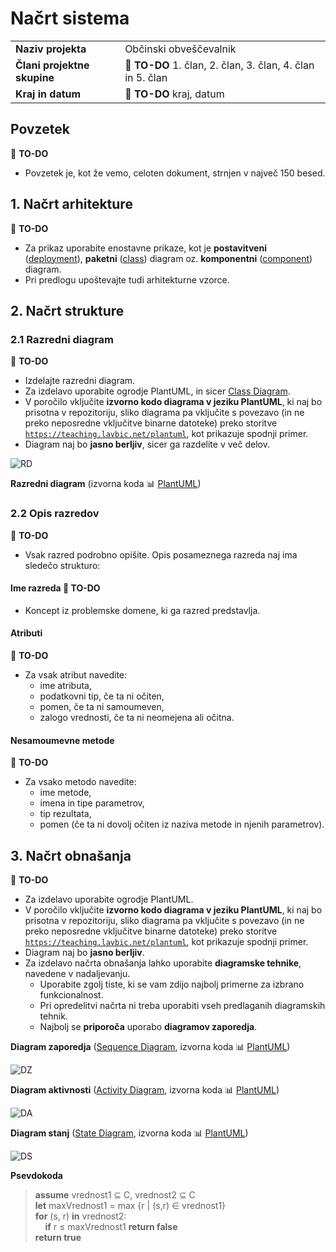# Načrt sistema

|                             |                                                                |
| :-------------------------- | :------------------------------------------------------------- |
| **Naziv projekta**          | Občinski obveščevalnik                                         |
| **Člani projektne skupine** | :dart: **TO-DO** 1. član, 2. član, 3. član, 4. član in 5. član |
| **Kraj in datum**           | :dart: **TO-DO** kraj, datum                                   |

## Povzetek

:dart: **TO-DO**

- Povzetek je, kot že vemo, celoten dokument, strnjen v največ 150 besed.

## 1. Načrt arhitekture

:dart: **TO-DO**

- Za prikaz uporabite enostavne prikaze, kot je **postavitveni** ([deployment](https://plantuml.com/deployment-diagram)), **paketni** ([class](https://plantuml.com/class-diagram)) diagram oz. **komponentni** ([component](https://plantuml.com/component-diagram)) diagram. 
- Pri predlogu upoštevajte tudi arhitekturne vzorce.

## 2. Načrt strukture

### 2.1 Razredni diagram

:dart: **TO-DO**

- Izdelajte razredni diagram.
- Za izdelavo uporabite ogrodje PlantUML, in sicer [Class Diagram](https://plantuml.com/class-diagram).
- V poročilo vključite **izvorno kodo diagrama v jeziku PlantUML**, ki naj bo prisotna v repozitoriju, sliko diagrama pa vključite s povezavo (in ne preko neposredne vključitve binarne datoteke) preko storitve [`https://teaching.lavbic.net/plantuml`](https://teaching.lavbic.net/plantuml), kot prikazuje spodnji primer.
- Diagram naj bo **jasno berljiv**, sicer ga razdelite v več delov.

![RD](https://teaching.lavbic.net/plantuml/svg/TPDDRi8m48NtFiN8tK2heEOFQ1O8bRO7oBeR4xlWujYLROf4sxjtY0KaG3RHwFbblZVnPEuyitvRAoXVYDj8_SKigw5Ip3du8G1BLcrMrcmrNnXbBEpMqek3RYmNDcXt-Tlpz7M1AhFMx8AuLFWc-MirFRUg6eUtJ3iy4jgJjUG2Acah9GXPD7HQihqL768Ap44PDt4YvgrSRdrSm8Sop2FWmfu4UzAn9mKuhFIgfQLjBSB7GosyuImUD76H8BKV5ZYfKOBfQr8QI6c7b1N0cHTUrgAbvZsi9B1EyOR7iKwET33i7JKB0R9EWF6vnL6QzD2pmJKl3udIynZz_3pmymv_Uir_wk6FR_0dDxHfo9JTk17y-ZG62YQAi1YDxh4kqKZ12LpjR_KfzBkMUvXHWZj17uEbSH-iES75YgBV6TxZmN0ioLneZh_5Fm00)

**Razredni diagram** (izvorna koda :bar_chart: [PlantUML](../gradivo/plantuml/RD.puml))

### 2.2 Opis razredov

:dart: **TO-DO**

- Vsak razred podrobno opišite. Opis posameznega razreda naj ima sledečo strukturo:

#### Ime razreda :dart: **TO-DO**

- Koncept iz problemske domene, ki ga razred predstavlja.

#### Atributi

:dart: **TO-DO**

- Za vsak atribut navedite:
  - ime atributa,
  - podatkovni tip, če ta ni očiten,
  - pomen, če ta ni samoumeven,
  - zalogo vrednosti, če ta ni neomejena ali očitna.

#### Nesamoumevne metode

:dart: **TO-DO**

- Za vsako metodo navedite:
  - ime metode,
  - imena in tipe parametrov,
  - tip rezultata,
  - pomen (če ta ni dovolj očiten iz naziva metode in njenih parametrov).

## 3. Načrt obnašanja

:dart: **TO-DO**

- Za izdelavo uporabite ogrodje PlantUML.
- V poročilo vključite **izvorno kodo diagrama v jeziku PlantUML**, ki naj bo prisotna v repozitoriju, sliko diagrama pa vključite s povezavo (in ne preko neposredne vključitve binarne datoteke) preko storitve [`https://teaching.lavbic.net/plantuml`](https://teaching.lavbic.net/plantuml), kot prikazuje spodnji primer.
- Diagram naj bo **jasno berljiv**.
- Za izdelavo načrta obnašanja lahko uporabite **diagramske tehnike**, navedene v nadaljevanju.
  - Uporabite zgolj tiste, ki se vam zdijo najbolj primerne za izbrano funkcionalnost. 
  - Pri opredelitvi načrta ni treba uporabiti vseh predlaganih diagramskih tehnik.
  - Najbolj se **priporoča** uporabo **diagramov zaporedja**.

**Diagram zaporedja** ([Sequence Diagram](https://plantuml.com/sequence-diagram), izvorna koda :bar_chart: [PlantUML](../gradivo/plantuml/DZ.puml))

![DZ](https://teaching.lavbic.net/plantuml/svg/bPDFRvj04CNlyob6xiKvL14OgYfAhVnhJvLQkN4EKIu3Z9EjOOSk2qvTzRjt5YU69kwX1v1sv_VUl9s5iyQJysrLujKjm8Cf65SYFfD7W6PjR4sEAimeNzyxQMsHIoaElIFRQ8cj7r45hwWj_JK_-lFItDjAovZhYzs8ejoBkn1NiBlipR9ItLy1-uuxQFDWF8yXvsGpqYEEYWt_QDdc_DcizB4yxlOc_NJn_kFb0Vgh3iBafYRh_rzmC2xqHy79iXP7cJLhZ2Pu_WsN4PwUzhNv7A0UR72oeAtZ0jC9KeEBLBaik9BxgUWXCjwHiPAvME-a_0UOxC14GRqIuuDX26WwygoHG5EzdMlF4wmZFFc05NifwDtqQA0MAMYcGCLAnGCLJQFPc8i1If4QjuHTGsl1JYDOQJnWo1eS4dMO3Gw9za4S79909dio6SXqQcKpFJgCFsSBwuB_hhzSFmLH_FWOhzJvE_wgPq7y-yxgLgStlRLK0Ti28D1Fyz7QJSFxCvcUbgpWaYp3k4tSpqjbowYNVSawLW6spry40PoflVw0Vm00)

**Diagram aktivnosti** ([Activity Diagram](https://plantuml.com/activity-diagram-beta), izvorna koda :bar_chart: [PlantUML](../gradivo/plantuml/DA.puml))

![DA](https://teaching.lavbic.net/plantuml/svg/VL5DJyCm3BtxLqJY0gTfV4Y8JcDbWpCI_06lyRhGrAaIbpAX_NVSRaWH1mwnvFTU_9wJLHACqhVUR4g0r3ZkC69hBEsmz_9ENr9wLtDBBARIGZ5JRR5gwXXwjbNm8Hg9o4afrMMgj4SR1iUrsQ5Fb35LOEl41NwJWoTZ7RQA02pIs2y1At6VJWuRX_Me_mQJUQudps7lX1JtZkc4NDozFDq_hnN36CCmtShvhTSHYXtrd2t_qHnXCJl7WUcn029rX68UoaRZSKXYveLgi_xwJtzJm9Xxm6WpzBRu7QLBwFwNhw4E7sR-U3LQXGvWHMprStu0)

**Diagram stanj** ([State Diagram](https://plantuml.com/state-diagram), izvorna koda :bar_chart: [PlantUML](../gradivo/plantuml/DS.puml))

![DS](https://teaching.lavbic.net/plantuml/svg/NP91Ri8m44NtFiK8TfMG6Zkqm09HABs0kwkw66ANXYHsvJYYKjMxTuABIRoneZVFyx-bR5gFpdTD3S-IiROgpHSwRE20HNLqjZEgiBLru1sQbaRQ-86bz0TsjN_Lt_wfBe-ceJ4KT6WtiD0vUzvTrXngsZiOKRhNyCC0jZ4mcEVFqkkUMwUq2smwVzakzZkYic-TmltrxXNzqeik0HFopKb3DW5iGMPCPYjGTWLO5UK98Kj57aJE91-98XL540MJOYJEKp4FOivaFewcxBUxTvYj-rvK36Rz9uy2Zqn4Hbj4wZrGrzHxZDwDBIBB8rjIgz3WrkkU_KDgnzX66qL_oHy0)

**Psevdokoda**

> **assume** vrednost1 &subseteq; C, vrednost2 &subseteq; C  
> **let** maxVrednost1 = max {r | (s,r) &in; vrednost1}  
> **for** (s, r) **in** vrednost2:  
> &nbsp;&nbsp;&nbsp;&nbsp;**if** r &le; maxVrednost1 **return false**  
> **return true**